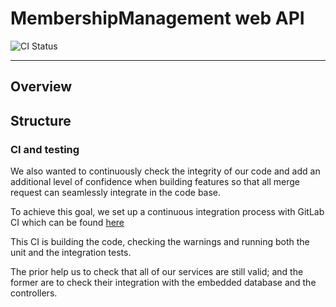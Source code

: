 # MembershipManagement web API

![CI Status](https://gitlab.telecomnancy.univ-lorraine.fr/sdisapp2021/membership-management/badges/master/pipeline.svg)

---

## Overview

<!-- TODO -->

## Structure

<!-- TODO -->

### CI and testing

We also wanted to continuously check the integrity of our code and add an
additional level of confidence when building features so that all merge request
can seamlessly integrate in the code base.

To achieve this goal, we set up a continuous integration process with GitLab CI
which can be found [here](https://gitlab.telecomnancy.univ-lorraine.fr/sdisapp2021/membership-management/-/pipelines)

This CI is building the code, checking the warnings and running both the unit
and the integration tests.

The prior help us to check that all of our services are still valid; and
the former are to check their integration with the embedded database and the
controllers.
